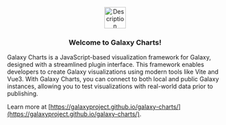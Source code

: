 <div align="center">
  <img src="https://cdn.jsdelivr.net/gh/galaxyproject/galaxy-charts/docs/public/galaxy-charts.svg" alt="Description" width="50">
  <h3>Welcome to Galaxy Charts!</h3>
</div>

Galaxy Charts is a JavaScript-based visualization framework for Galaxy, designed with a streamlined plugin interface. This framework enables developers to create Galaxy visualizations using modern tools like Vite and Vue3. With Galaxy Charts, you can connect to both local and public Galaxy instances, allowing you to test visualizations with real-world data prior to publishing.

Learn more at [https://galaxyproject.github.io/galaxy-charts/](https://galaxyproject.github.io/galaxy-charts/).
